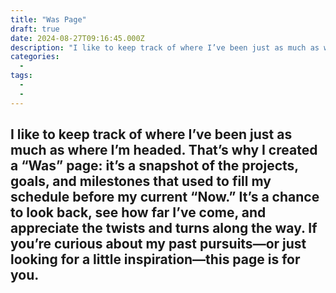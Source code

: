 ```yaml
---
title: "Was Page"
draft: true
date: 2024-08-27T09:16:45.000Z
description: "I like to keep track of where I’ve been just as much as where I’m headed. That’s why I created a “Was” page: it’s a snapshot of the projects, goals, and milestones that used to fill my schedule before my current “Now.” It’s a chance to look back, see how far I’ve come, and appreciate the twists and turns along the way. If you’re curious about my past pursuits—or just looking for a little inspiration—this page is for you."
categories:
  - 
tags:
  - 
  - 
---
```


## I like to keep track of where I’ve been just as much as where I’m headed. That’s why I created a “Was” page: it’s a snapshot of the projects, goals, and milestones that used to fill my schedule before my current “Now.” It’s a chance to look back, see how far I’ve come, and appreciate the twists and turns along the way. If you’re curious about my past pursuits—or just looking for a little inspiration—this page is for you.